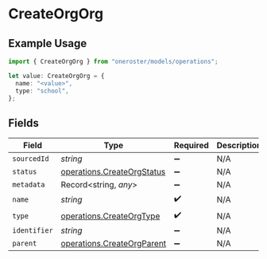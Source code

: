# CreateOrgOrg

## Example Usage

```typescript
import { CreateOrgOrg } from "oneroster/models/operations";

let value: CreateOrgOrg = {
  name: "<value>",
  type: "school",
};
```

## Fields

| Field                                                                    | Type                                                                     | Required                                                                 | Description                                                              |
| ------------------------------------------------------------------------ | ------------------------------------------------------------------------ | ------------------------------------------------------------------------ | ------------------------------------------------------------------------ |
| `sourcedId`                                                              | *string*                                                                 | :heavy_minus_sign:                                                       | N/A                                                                      |
| `status`                                                                 | [operations.CreateOrgStatus](../../models/operations/createorgstatus.md) | :heavy_minus_sign:                                                       | N/A                                                                      |
| `metadata`                                                               | Record<string, *any*>                                                    | :heavy_minus_sign:                                                       | N/A                                                                      |
| `name`                                                                   | *string*                                                                 | :heavy_check_mark:                                                       | N/A                                                                      |
| `type`                                                                   | [operations.CreateOrgType](../../models/operations/createorgtype.md)     | :heavy_check_mark:                                                       | N/A                                                                      |
| `identifier`                                                             | *string*                                                                 | :heavy_minus_sign:                                                       | N/A                                                                      |
| `parent`                                                                 | [operations.CreateOrgParent](../../models/operations/createorgparent.md) | :heavy_minus_sign:                                                       | N/A                                                                      |